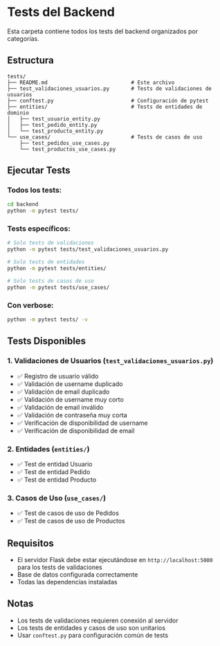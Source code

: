 # Tests del Backend

Esta carpeta contiene todos los tests del backend organizados por categorías.

## Estructura

```
tests/
├── README.md                           # Este archivo
├── test_validaciones_usuarios.py       # Tests de validaciones de usuarios
├── conftest.py                         # Configuración de pytest
├── entities/                           # Tests de entidades de dominio
│   ├── test_usuario_entity.py
│   ├── test_pedido_entity.py
│   └── test_producto_entity.py
└── use_cases/                          # Tests de casos de uso
    ├── test_pedidos_use_cases.py
    └── test_productos_use_cases.py
```

## Ejecutar Tests

### Todos los tests:
```bash
cd backend
python -m pytest tests/
```

### Tests específicos:
```bash
# Solo tests de validaciones
python -m pytest tests/test_validaciones_usuarios.py

# Solo tests de entidades
python -m pytest tests/entities/

# Solo tests de casos de uso
python -m pytest tests/use_cases/
```

### Con verbose:
```bash
python -m pytest tests/ -v
```

## Tests Disponibles

### 1. Validaciones de Usuarios (`test_validaciones_usuarios.py`)
- ✅ Registro de usuario válido
- ✅ Validación de username duplicado
- ✅ Validación de email duplicado
- ✅ Validación de username muy corto
- ✅ Validación de email inválido
- ✅ Validación de contraseña muy corta
- ✅ Verificación de disponibilidad de username
- ✅ Verificación de disponibilidad de email

### 2. Entidades (`entities/`)
- ✅ Test de entidad Usuario
- ✅ Test de entidad Pedido
- ✅ Test de entidad Producto

### 3. Casos de Uso (`use_cases/`)
- ✅ Test de casos de uso de Pedidos
- ✅ Test de casos de uso de Productos

## Requisitos

- El servidor Flask debe estar ejecutándose en `http://localhost:5000` para los tests de validaciones
- Base de datos configurada correctamente
- Todas las dependencias instaladas

## Notas

- Los tests de validaciones requieren conexión al servidor
- Los tests de entidades y casos de uso son unitarios
- Usar `conftest.py` para configuración común de tests
